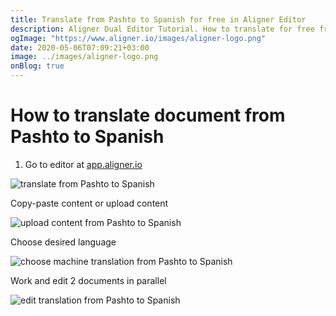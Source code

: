 ```yaml
---
title: Translate from Pashto to Spanish for free in Aligner Editor
description: Aligner Dual Editor Tutorial. How to translate for free from Pashto to Spanish. Aligner is multilingual document management platform. 
ogImage: "https://www.aligner.io/images/aligner-logo.png"
date: 2020-05-06T07:09:21+03:00
image: ../images/aligner-logo.png
onBlog: true
---
```


# How to translate document from Pashto to Spanish

1. Go to editor at [app.aligner.io](https://app.aligner.io "Aligner App web page")

![translate from Pashto to Spanish](../aligner-blank-editor.png "translate from Pashto to Spanish")

Copy-paste content or upload content

![upload content from Pashto to Spanish](../aligner-uploaded-document.png "upload content from Pashto to Spanish")

Choose desired language

![choose machine translation from Pashto to Spanish](../aligner-language-dropdown.png "choose machine translation from Pashto to Spanish")

Work and edit 2 documents in parallel

![edit translation from Pashto to Spanish](../aligner-double-sitded-editor.png "edit translation from Pashto to Spanish")

